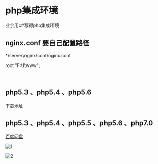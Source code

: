 # php集成环境

  业余用c#写得php集成环境

  ## nginx.conf 要自己配置路径
  
  *\server\nginx\conf\nginx.conf
 
  root   "F:\1\www";
  
  
## php5.3 、php5.4 、php5.6

[下载地址](https://share.weiyun.com/ffc3be37439c36681d097bc9ebf08e7e) 


## php5.3 、php5.4 、php5.5 、php5.6 、php7.0

[百度网盘](http://pan.baidu.com/s/1mhSBZq4) 


![1](http://b389.photo.store.qq.com/psb?/V14SCHEg0Zq4JL/RuVc6sxT1F*jCKPVOIL2aMyhjejnc6rQKDDtkWCzmJI!/c/dIUBAAAAAAAA&bo=PgE1AT4BNQEDACU!&rf=mood_app)

![2](http://b389.photo.store.qq.com/psb?/V14SCHEg0Zq4JL/92yuV*HGsJyc3WMSHgrHnxnLAUln8v4H2fN3MwPdDhQ!/c/dIUBAAAAAAAA&bo=XAFFAVwBRQEDACU!)
